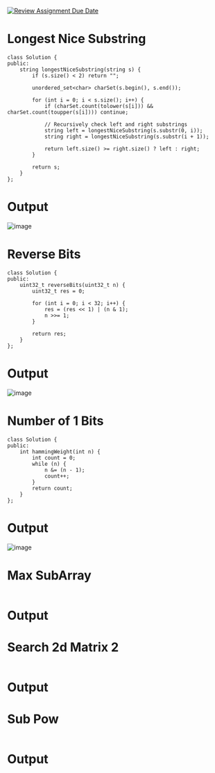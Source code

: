 [![Review Assignment Due Date](https://classroom.github.com/assets/deadline-readme-button-22041afd0340ce965d47ae6ef1cefeee28c7c493a6346c4f15d667ab976d596c.svg)](https://classroom.github.com/a/6wGdpkN5)
# Longest Nice Substring
```
class Solution {
public:
    string longestNiceSubstring(string s) {
        if (s.size() < 2) return "";

        unordered_set<char> charSet(s.begin(), s.end());

        for (int i = 0; i < s.size(); i++) {
            if (charSet.count(tolower(s[i])) && charSet.count(toupper(s[i]))) continue;
            
            // Recursively check left and right substrings
            string left = longestNiceSubstring(s.substr(0, i));
            string right = longestNiceSubstring(s.substr(i + 1));

            return left.size() >= right.size() ? left : right;
        }
        
        return s; 
    }
};
```
# Output
![image](https://github.com/user-attachments/assets/001b6d9a-5053-4b9a-9b8e-8425a0bfb348)

# Reverse Bits
```
class Solution {
public:
    uint32_t reverseBits(uint32_t n) {
        uint32_t res = 0;
        
        for (int i = 0; i < 32; i++) {
            res = (res << 1) | (n & 1); 
            n >>= 1; 
        }
        
        return res;
    }
};

```
# Output
![image](https://github.com/user-attachments/assets/c696b7d4-0872-4c70-b105-15ad32d1d6c0)

# Number of 1 Bits
```
class Solution {
public:
    int hammingWeight(int n) {
        int count = 0;
        while (n) {
            n &= (n - 1); 
            count++;
        }
        return count;
    }
};

```
# Output
![image](https://github.com/user-attachments/assets/83c033f6-4582-4f32-9f23-e287f489ea79)

# Max SubArray
```

```
# Output


# Search 2d Matrix 2
```

```
# Output

# Sub Pow
```

```
# Output
























